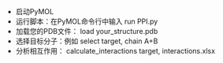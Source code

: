 - 启动PyMOL
- 运行脚本：在PyMOL命令行中输入 run PPI.py
- 加载您的PDB文件： load your_structure.pdb
- 选择目标分子：例如 select target, chain A+B
- 分析相互作用： calculate_interactions target, interactions.xlsx
